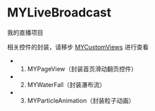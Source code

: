 # MYLiveBroadcast
我的直播项目

相关控件的封装，请移步 [MYCustomViews](https://github.com/Mayan29/MYCustomViews) 进行查看

- 01. MYPageView（封装首页滑动翻页控件）
- 02. MYWaterFall（封装瀑布流）
- 03. MYParticleAnimation（封装粒子动画）

